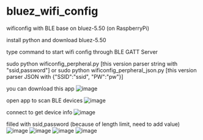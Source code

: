 # bluez_wifi_config
wificonfig with BLE base on bluez-5.50 (on RaspberryPi)

install python and download bluez-5.50

type command to start wifi config through BLE GATT Server

sudo python wificonfig_perpheral.py
[this version parser string with "ssid,password"]
or
sudo python wificonfig_perpheral_json.py
[this version parser JSON with {"SSID":"ssid", "PW":"pw"}]


you can download this app
![image](https://raw.githubusercontent.com/eddentsai/bluez_wifi_config/master/pic/1.png)

open app to scan BLE devices
![image](https://raw.githubusercontent.com/eddentsai/bluez_wifi_config/master/pic/2.png)

connect to get device info
![image](https://raw.githubusercontent.com/eddentsai/bluez_wifi_config/master/pic/3.png)

filled with ssid,password (because of length limit, need to add value)
![image](https://raw.githubusercontent.com/eddentsai/bluez_wifi_config/master/pic/4.png)
![image](https://raw.githubusercontent.com/eddentsai/bluez_wifi_config/master/pic/5.png)
![image](https://raw.githubusercontent.com/eddentsai/bluez_wifi_config/master/pic/6.png)
![image](https://raw.githubusercontent.com/eddentsai/bluez_wifi_config/master/pic/7.png)
